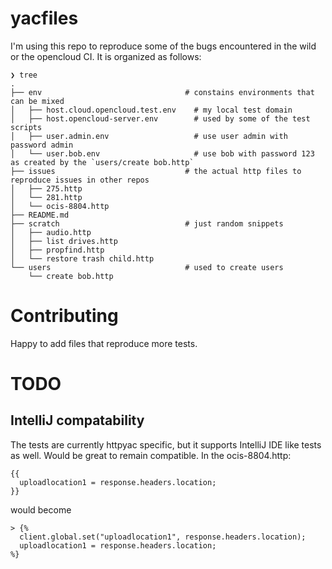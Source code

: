# yacfiles

I'm using this repo to reproduce some of the bugs encountered in the wild or the opencloud CI. It is organized as follows:

```
❯ tree
.
├── env                                # constains environments that can be mixed
│   ├── host.cloud.opencloud.test.env    # my local test domain
│   ├── host.opencloud-server.env        # used by some of the test scripts
│   ├── user.admin.env                   # use user admin with password admin
│   └── user.bob.env                     # use bob with password 123 as created by the `users/create bob.http`
├── issues                             # the actual http files to reproduce issues in other repos
│   ├── 275.http
│   └── 281.http
│   └── ocis-8804.http
├── README.md
├── scratch                            # just random snippets
│   ├── audio.http
│   ├── list drives.http
│   ├── propfind.http
│   └── restore trash child.http
└── users                              # used to create users
    └── create bob.http
```

# Contributing

Happy to add files that reproduce more tests.

# TODO
## IntelliJ compatability
The tests are currently httpyac specific, but it supports IntelliJ IDE like tests as well. Would be great to remain compatible.
In the ocis-8804.http:
```
{{
  uploadlocation1 = response.headers.location;
}}
```

would become
```
> {%
  client.global.set("uploadlocation1", response.headers.location);
  uploadlocation1 = response.headers.location;
%}
```
